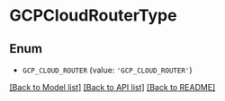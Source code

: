 # GCPCloudRouterType


## Enum

* `GCP_CLOUD_ROUTER` (value: `'GCP_CLOUD_ROUTER'`)

[[Back to Model list]](../README.md#documentation-for-models) [[Back to API list]](../README.md#documentation-for-api-endpoints) [[Back to README]](../README.md)


